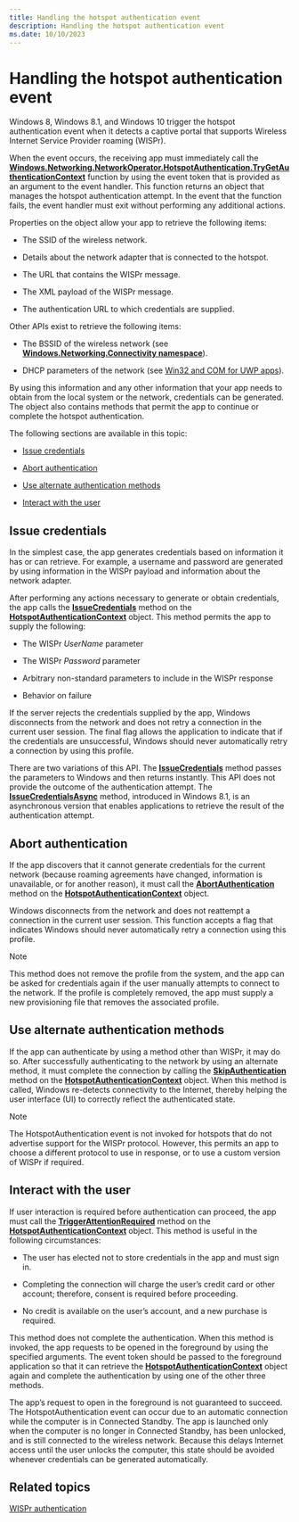 ```yaml
---
title: Handling the hotspot authentication event
description: Handling the hotspot authentication event
ms.date: 10/10/2023
---
```


# Handling the hotspot authentication event

Windows 8, Windows 8.1, and Windows 10 trigger the hotspot authentication event when it detects a captive portal that supports Wireless Internet Service Provider roaming (WISPr).

When the event occurs, the receiving app must immediately call the [**Windows.Networking.NetworkOperator.HotspotAuthentication.TryGetAuthenticationContext**](/uwp/api/Windows.Networking.NetworkOperators.HotspotAuthenticationContext#Windows_Networking_NetworkOperators_HotspotAuthenticationContext_TryGetAuthenticationContext_System_String_Windows_Networking_NetworkOperators_HotspotAuthenticationContext__) function by using the event token that is provided as an argument to the event handler. This function returns an object that manages the hotspot authentication attempt. In the event that the function fails, the event handler must exit without performing any additional actions.

Properties on the object allow your app to retrieve the following items:

- The SSID of the wireless network.

- Details about the network adapter that is connected to the hotspot.

- The URL that contains the WISPr message.

- The XML payload of the WISPr message.

- The authentication URL to which credentials are supplied.

Other APIs exist to retrieve the following items:

- The BSSID of the wireless network (see [**Windows.Networking.Connectivity namespace**](/uwp/api/Windows.Networking.Connectivity)).

- DHCP parameters of the network (see [Win32 and COM for UWP apps](/uwp/win32-and-com/win32-and-com-for-uwp-apps)).

By using this information and any other information that your app needs to obtain from the local system or the network, credentials can be generated. The object also contains methods that permit the app to continue or complete the hotspot authentication.

The following sections are available in this topic:

- [Issue credentials](#issuecred)

- [Abort authentication](#abortauth)

- [Use alternate authentication methods](#altauth)

- [Interact with the user](#userint)

## Issue credentials

In the simplest case, the app generates credentials based on information it has or can retrieve. For example, a username and password are generated by using information in the WISPr payload and information about the network adapter.

After performing any actions necessary to generate or obtain credentials, the app calls the [**IssueCredentials**](/uwp/api/Windows.Networking.NetworkOperators.HotspotAuthenticationContext#Windows_Networking_NetworkOperators_HotspotAuthenticationContext_IssueCredentials_System_String_System_String_System_String_System_Boolean_) method on the [**HotspotAuthenticationContext**](/uwp/api/Windows.Networking.NetworkOperators.HotspotAuthenticationContext) object. This method permits the app to supply the following:

- The WISPr *UserName* parameter

- The WISPr *Password* parameter

- Arbitrary non-standard parameters to include in the WISPr response

- Behavior on failure

If the server rejects the credentials supplied by the app, Windows disconnects from the network and does not retry a connection in the current user session. The final flag allows the application to indicate that if the credentials are unsuccessful, Windows should never automatically retry a connection by using this profile.

There are two variations of this API. The [**IssueCredentials**](/uwp/api/Windows.Networking.NetworkOperators.HotspotAuthenticationContext#Windows_Networking_NetworkOperators_HotspotAuthenticationContext_IssueCredentials_System_String_System_String_System_String_System_Boolean_) method passes the parameters to Windows and then returns instantly. This API does not provide the outcome of the authentication attempt. The [**IssueCredentialsAsync**](/uwp/api/Windows.Networking.NetworkOperators.HotspotAuthenticationContext#Windows_Networking_NetworkOperators_HotspotAuthenticationContext_IssueCredentialsAsync_System_String_System_String_System_String_System_Boolean_) method, introduced in Windows 8.1, is an asynchronous version that enables applications to retrieve the result of the authentication attempt.

## Abort authentication

If the app discovers that it cannot generate credentials for the current network (because roaming agreements have changed, information is unavailable, or for another reason), it must call the [**AbortAuthentication**](/uwp/api/Windows.Networking.NetworkOperators.HotspotAuthenticationContext#Windows_Networking_NetworkOperators_HotspotAuthenticationContext_AbortAuthentication_System_Boolean_) method on the [**HotspotAuthenticationContext**](/uwp/api/Windows.Networking.NetworkOperators.HotspotAuthenticationContext) object.

Windows disconnects from the network and does not reattempt a connection in the current user session. This function accepts a flag that indicates Windows should never automatically retry a connection using this profile.

> [!NOTE]
> This method does not remove the profile from the system, and the app can be asked for credentials again if the user manually attempts to connect to the network. If the profile is completely removed, the app must supply a new provisioning file that removes the associated profile.

## Use alternate authentication methods

If the app can authenticate by using a method other than WISPr, it may do so. After successfully authenticating to the network by using an alternate method, it must complete the connection by calling the [**SkipAuthentication**](/uwp/api/Windows.Networking.NetworkOperators.HotspotAuthenticationContext#Windows_Networking_NetworkOperators_HotspotAuthenticationContext_SkipAuthentication) method on the [**HotspotAuthenticationContext**](/uwp/api/Windows.Networking.NetworkOperators.HotspotAuthenticationContext) object. When this method is called, Windows re-detects connectivity to the Internet, thereby helping the user interface (UI) to correctly reflect the authenticated state.

> [!NOTE]
> The HotspotAuthentication event is not invoked for hotspots that do not advertise support for the WISPr protocol. However, this permits an app to choose a different protocol to use in response, or to use a custom version of WISPr if required.

## Interact with the user

If user interaction is required before authentication can proceed, the app must call the [**TriggerAttentionRequired**](/uwp/api/Windows.Networking.NetworkOperators.HotspotAuthenticationContext#Windows_Networking_NetworkOperators_HotspotAuthenticationContext_TriggerAttentionRequired_System_String_System_String_) method on the [**HotspotAuthenticationContext**](/uwp/api/Windows.Networking.NetworkOperators.HotspotAuthenticationContext) object. This method is useful in the following circumstances:

- The user has elected not to store credentials in the app and must sign in.

- Completing the connection will charge the user’s credit card or other account; therefore, consent is required before proceeding.

- No credit is available on the user’s account, and a new purchase is required.

This method does not complete the authentication. When this method is invoked, the app requests to be opened in the foreground by using the specified arguments. The event token should be passed to the foreground application so that it can retrieve the [**HotspotAuthenticationContext**](/uwp/api/Windows.Networking.NetworkOperators.HotspotAuthenticationContext) object again and complete the authentication by using one of the other three methods.

The app’s request to open in the foreground is not guaranteed to succeed. The HotspotAuthentication event can occur due to an automatic connection while the computer is in Connected Standby. The app is launched only when the computer is no longer in Connected Standby, has been unlocked, and is still connected to the wireless network. Because this delays Internet access until the user unlocks the computer, this state should be avoided whenever credentials can be generated automatically.

## Related topics

[WISPr authentication](wispr-authentication.md)
